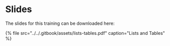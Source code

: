 # Slides

The slides for this training can be downloaded here:

{% file src="../../.gitbook/assets/lists-tables.pdf" caption="Lists and Tables" %}

